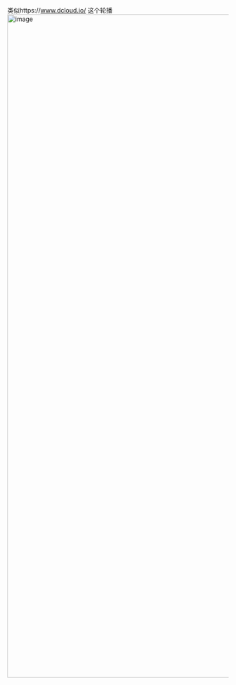 类似https://www.dcloud.io/ 这个轮播
<img width="1512" alt="image" src="https://github.com/user-attachments/assets/67ff75fd-2666-47cf-a4fd-123980fd9f63">
